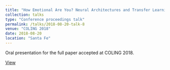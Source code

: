 ```yaml
---
title: "How Emotional Are You? Neural Architectures and Transfer Learning for Emotion Intensity Prediction in Microblogs"
collection: talks
type: "Conference proceedings talk"
permalink: /talks/2018-08-20-talk-8
venue: "COLING 2018"
date: 2018-08-20
location: "Santa Fe"
---
```


Oral presentation for the full paper accepted at COLING 2018.

[View](https://pranav-goel.github.io/files/coling_2018.pdf)
